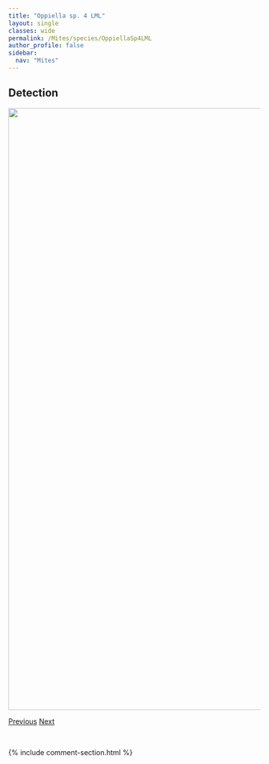 ```yaml
---
title: "Oppiella sp. 4 LML"
layout: single
classes: wide
permalink: /Mites/species/OppiellaSp4LML
author_profile: false
sidebar:
  nav: "Mites"
---
```


<h2>Detection</h2>

<a href="https://drive.google.com/uc?export=view&id=1202F900d7UoWx7PPxnvDGlP0hypIbzGC">
<img src="https://drive.google.com/uc?export=view&id=1202F900d7UoWx7PPxnvDGlP0hypIbzGC" height = "1200" width = "800">
</a>


<a href="/DevelopmentWebsite/Mites/species/OppiellaSp3DEW" class="pagination--pager" title="Oppiella sp. 3 DEW">Previous</a> <a href="/DevelopmentWebsite/Mites/species/OppiellaWashburni" class="pagination--pager" title="Oppiella washburni">Next</a>

<p>&nbsp;</p>

{% include comment-section.html %}
